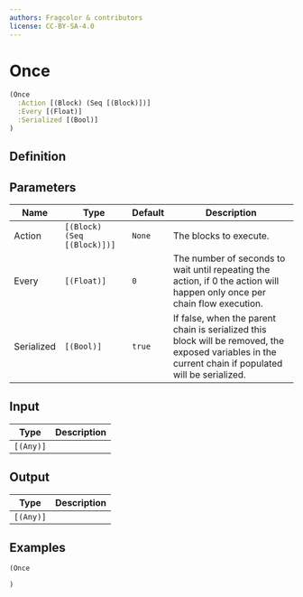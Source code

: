 ```yaml
---
authors: Fragcolor & contributors
license: CC-BY-SA-4.0
---
```



# Once

```clojure
(Once
  :Action [(Block) (Seq [(Block)])]
  :Every [(Float)]
  :Serialized [(Bool)]
)
```


## Definition




## Parameters

| Name | Type | Default | Description |
|------|------|---------|-------------|
| Action | `[(Block) (Seq [(Block)])]` | `None` | The blocks to execute. |
| Every | `[(Float)]` | `0` | The number of seconds to wait until repeating the action, if 0 the action will happen only once per chain flow execution. |
| Serialized | `[(Bool)]` | `true` | If false, when the parent chain is serialized this block will be removed, the exposed variables in the current chain if populated will be serialized. |


## Input

| Type | Description |
|------|-------------|
| `[(Any)]` |  |


## Output

| Type | Description |
|------|-------------|
| `[(Any)]` |  |


## Examples

```clojure
(Once

)
```

